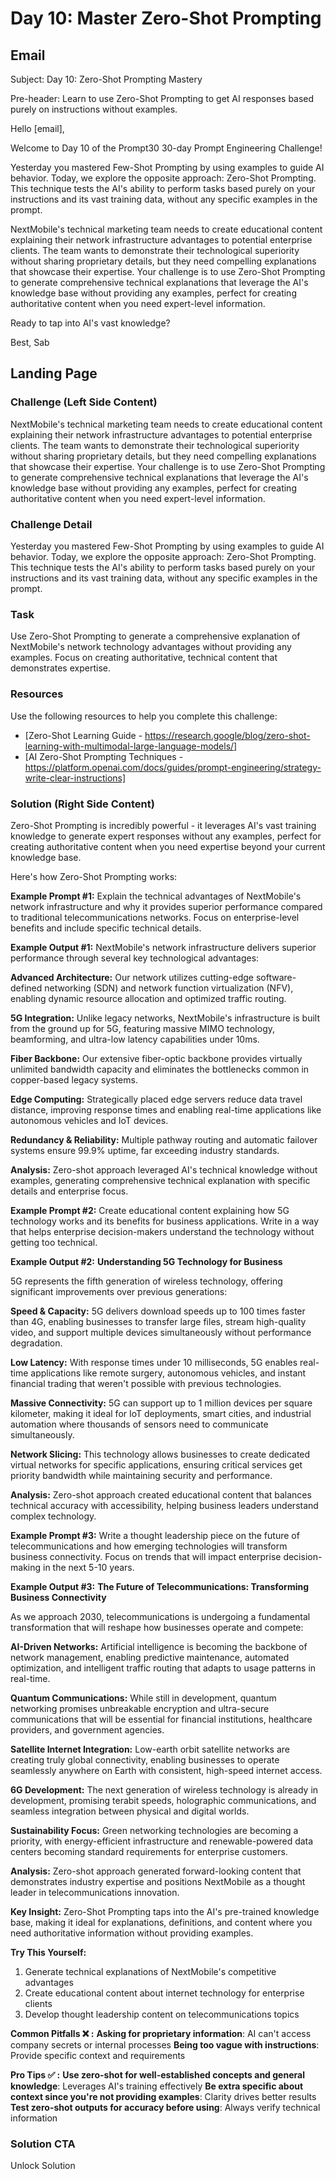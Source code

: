 # Day 10: Master Zero-Shot Prompting

## Email
Subject: Day 10: Zero-Shot Prompting Mastery

Pre-header: Learn to use Zero-Shot Prompting to get AI responses based purely on instructions without examples.

Hello [email],

Welcome to Day 10 of the Prompt30 30-day Prompt Engineering Challenge!

Yesterday you mastered Few-Shot Prompting by using examples to guide AI behavior. Today, we explore the opposite approach: Zero-Shot Prompting. This technique tests the AI's ability to perform tasks based purely on your instructions and its vast training data, without any specific examples in the prompt.

NextMobile's technical marketing team needs to create educational content explaining their network infrastructure advantages to potential enterprise clients. The team wants to demonstrate their technological superiority without sharing proprietary details, but they need compelling explanations that showcase their expertise. Your challenge is to use Zero-Shot Prompting to generate comprehensive technical explanations that leverage the AI's knowledge base without providing any examples, perfect for creating authoritative content when you need expert-level information.

Ready to tap into AI's vast knowledge?

Best, Sab

## Landing Page

### Challenge (Left Side Content)
NextMobile's technical marketing team needs to create educational content explaining their network infrastructure advantages to potential enterprise clients. The team wants to demonstrate their technological superiority without sharing proprietary details, but they need compelling explanations that showcase their expertise. Your challenge is to use Zero-Shot Prompting to generate comprehensive technical explanations that leverage the AI's knowledge base without providing any examples, perfect for creating authoritative content when you need expert-level information.

### Challenge Detail
Yesterday you mastered Few-Shot Prompting by using examples to guide AI behavior. Today, we explore the opposite approach: Zero-Shot Prompting. This technique tests the AI's ability to perform tasks based purely on your instructions and its vast training data, without any specific examples in the prompt.

### Task
Use Zero-Shot Prompting to generate a comprehensive explanation of NextMobile's network technology advantages without providing any examples. Focus on creating authoritative, technical content that demonstrates expertise.

### Resources
Use the following resources to help you complete this challenge:
- [Zero-Shot Learning Guide - https://research.google/blog/zero-shot-learning-with-multimodal-large-language-models/]
- [AI Zero-Shot Prompting Techniques - https://platform.openai.com/docs/guides/prompt-engineering/strategy-write-clear-instructions]

### Solution (Right Side Content)
Zero-Shot Prompting is incredibly powerful - it leverages AI's vast training knowledge to generate expert responses without any examples, perfect for creating authoritative content when you need expertise beyond your current knowledge base.

Here's how Zero-Shot Prompting works:

**Example Prompt #1:**
Explain the technical advantages of NextMobile's network infrastructure and why it provides superior performance compared to traditional telecommunications networks. Focus on enterprise-level benefits and include specific technical details.

**Example Output #1:**
NextMobile's network infrastructure delivers superior performance through several key technological advantages:

**Advanced Architecture:** Our network utilizes cutting-edge software-defined networking (SDN) and network function virtualization (NFV), enabling dynamic resource allocation and optimized traffic routing.

**5G Integration:** Unlike legacy networks, NextMobile's infrastructure is built from the ground up for 5G, featuring massive MIMO technology, beamforming, and ultra-low latency capabilities under 10ms.

**Fiber Backbone:** Our extensive fiber-optic backbone provides virtually unlimited bandwidth capacity and eliminates the bottlenecks common in copper-based legacy systems.

**Edge Computing:** Strategically placed edge servers reduce data travel distance, improving response times and enabling real-time applications like autonomous vehicles and IoT devices.

**Redundancy & Reliability:** Multiple pathway routing and automatic failover systems ensure 99.9% uptime, far exceeding industry standards.

**Analysis:** Zero-shot approach leveraged AI's technical knowledge without examples, generating comprehensive technical explanation with specific details and enterprise focus.

**Example Prompt #2:**
Create educational content explaining how 5G technology works and its benefits for business applications. Write in a way that helps enterprise decision-makers understand the technology without getting too technical.

**Example Output #2:**
**Understanding 5G Technology for Business**

5G represents the fifth generation of wireless technology, offering significant improvements over previous generations:

**Speed & Capacity:** 5G delivers download speeds up to 100 times faster than 4G, enabling businesses to transfer large files, stream high-quality video, and support multiple devices simultaneously without performance degradation.

**Low Latency:** With response times under 10 milliseconds, 5G enables real-time applications like remote surgery, autonomous vehicles, and instant financial trading that weren't possible with previous technologies.

**Massive Connectivity:** 5G can support up to 1 million devices per square kilometer, making it ideal for IoT deployments, smart cities, and industrial automation where thousands of sensors need to communicate simultaneously.

**Network Slicing:** This technology allows businesses to create dedicated virtual networks for specific applications, ensuring critical services get priority bandwidth while maintaining security and performance.

**Analysis:** Zero-shot approach created educational content that balances technical accuracy with accessibility, helping business leaders understand complex technology.

**Example Prompt #3:**
Write a thought leadership piece on the future of telecommunications and how emerging technologies will transform business connectivity. Focus on trends that will impact enterprise decision-making in the next 5-10 years.

**Example Output #3:**
**The Future of Telecommunications: Transforming Business Connectivity**

As we approach 2030, telecommunications is undergoing a fundamental transformation that will reshape how businesses operate and compete:

**AI-Driven Networks:** Artificial intelligence is becoming the backbone of network management, enabling predictive maintenance, automated optimization, and intelligent traffic routing that adapts to usage patterns in real-time.

**Quantum Communications:** While still in development, quantum networking promises unbreakable encryption and ultra-secure communications that will be essential for financial institutions, healthcare providers, and government agencies.

**Satellite Internet Integration:** Low-earth orbit satellite networks are creating truly global connectivity, enabling businesses to operate seamlessly anywhere on Earth with consistent, high-speed internet access.

**6G Development:** The next generation of wireless technology is already in development, promising terabit speeds, holographic communications, and seamless integration between physical and digital worlds.

**Sustainability Focus:** Green networking technologies are becoming a priority, with energy-efficient infrastructure and renewable-powered data centers becoming standard requirements for enterprise customers.

**Analysis:** Zero-shot approach generated forward-looking content that demonstrates industry expertise and positions NextMobile as a thought leader in telecommunications innovation.

**Key Insight:**
Zero-Shot Prompting taps into the AI's pre-trained knowledge base, making it ideal for explanations, definitions, and content where you need authoritative information without providing examples.

**Try This Yourself:**
1. Generate technical explanations of NextMobile's competitive advantages
2. Create educational content about internet technology for enterprise clients
3. Develop thought leadership content on telecommunications topics

**Common Pitfalls ❌ :**
**Asking for proprietary information**: AI can't access company secrets or internal processes
**Being too vague with instructions**: Provide specific context and requirements

**Pro Tips ✅ :**
**Use zero-shot for well-established concepts and general knowledge**: Leverages AI's training effectively
**Be extra specific about context since you're not providing examples**: Clarity drives better results
**Test zero-shot outputs for accuracy before using**: Always verify technical information

### Solution CTA
Unlock Solution 
